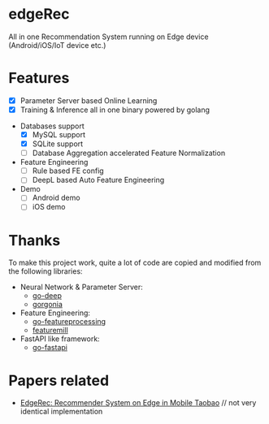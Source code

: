 # edgeRec

All in one Recommendation System running on Edge device (Android/iOS/IoT device etc.)


# Features

- [x] Parameter Server based Online Learning
- [x] Training & Inference all in one binary powered by golang
- Databases support
  - [x] MySQL support
  - [x] SQLite support
  - [ ] Database Aggregation accelerated Feature Normalization
- Feature Engineering
  - [ ] Rule based FE config
  - [ ] DeepL based Auto Feature Engineering
- Demo
  - [ ] Android demo
  - [ ] iOS demo

# Thanks

To make this project work, quite a lot of code are copied and modified from the following libraries:
- Neural Network & Parameter Server: 
  - [go-deep](https://github.com/patrikeh/go-deep)
  - [gorgonia](https://github.com/gorgonia/gorgonia)
- Feature Engineering:
  - [go-featureprocessing](https://github.com/nikolaydubina/go-featureprocessing)
  - [featuremill](https://github.com/dustin-decker/featuremill)
- FastAPI like framework:
  - [go-fastapi](https://github.com/sashabaranov/go-fastapi)

# Papers related

- [EdgeRec: Recommender System on Edge in Mobile Taobao](https://arxiv.org/abs/2005.08416) // not very identical implementation